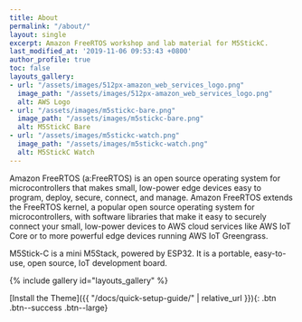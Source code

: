```yaml
---
title: About
permalink: "/about/"
layout: single
excerpt: Amazon FreeRTOS workshop and lab material for M5StickC.
last_modified_at: '2019-11-06 09:53:43 +0800'
author_profile: true
toc: false
layouts_gallery:
- url: "/assets/images/512px-amazon_web_services_logo.png"
  image_path: "/assets/images/512px-amazon_web_services_logo.png"
  alt: AWS Logo
- url: "/assets/images/m5stickc-bare.png"
  image_path: "/assets/images/m5stickc-bare.png"
  alt: M5StickC Bare
- url: "/assets/images/m5stickc-watch.png"
  image_path: "/assets/images/m5stickc-watch.png"
  alt: M5StickC Watch
---
```


Amazon FreeRTOS (a:FreeRTOS) is an open source operating system for microcontrollers that makes small, low-power edge devices easy to program, deploy, secure, connect, and manage. Amazon FreeRTOS extends the FreeRTOS kernel, a popular open source operating system for microcontrollers, with software libraries that make it easy to securely connect your small, low-power devices to AWS cloud services like AWS IoT Core or to more powerful edge devices running AWS IoT Greengrass.

M5Stick-C is a mini M5Stack, powered by ESP32. It is a portable, easy-to-use, open source, IoT development board.

{% include gallery id="layouts_gallery" %}

[Install the Theme]({{ "/docs/quick-setup-guide/" | relative_url }}){: .btn .btn--success .btn--large}